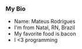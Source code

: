 ### My Bio

- Name: Mateus Rodrigues
- I'm from Natal, RN, Brazil
- My favorite food is bacon
- I <3 programming
